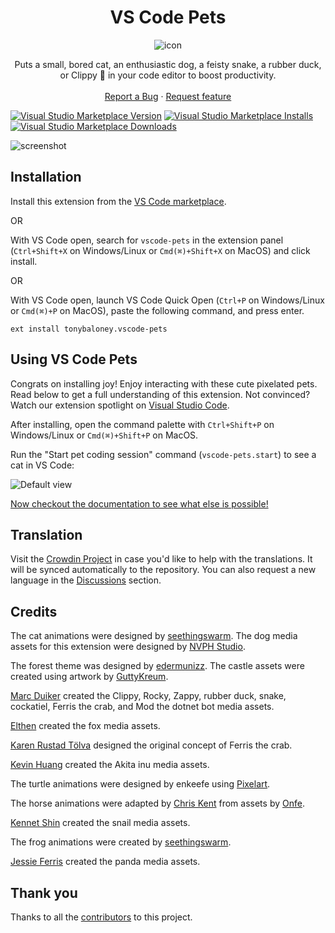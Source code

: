 <div align='center'>

# VS Code Pets

![icon](https://github.com/tonybaloney/vscode-pets/raw/main/icon.png)
</div>    

<p align="center">
    Puts a small, bored cat, an enthusiastic dog, a feisty snake, a rubber duck, or Clippy 📎 in your code editor to boost productivity.
    <br>
    <br>
    <a href="https://github.com/tonybaloney/vscode-pets/issues/new?assignees=&labels=feature&template=bug_report.md&title=">Report a Bug</a>
    ·
    <a href="https://github.com/tonybaloney/vscode-pets/issues/new?assignees=&labels=feature&template=feature_request.md&title=">Request feature</a>
</p>

[![Visual Studio Marketplace Version](https://img.shields.io/visual-studio-marketplace/v/tonybaloney.vscode-pets?color=blue&logo=visual-studio)](https://marketplace.visualstudio.com/items?itemName=tonybaloney.vscode-pets&WT.mc_id=python-17801-anthonyshaw)
[![Visual Studio Marketplace Installs](https://img.shields.io/visual-studio-marketplace/i/tonybaloney.vscode-pets?logo=visualstudio)](https://marketplace.visualstudio.com/items?itemName=tonybaloney.vscode-pets&WT.mc_id=python-17801-anthonyshaw)
[![Visual Studio Marketplace Downloads](https://img.shields.io/visual-studio-marketplace/d/tonybaloney.vscode-pets?logo=visualstudio)](https://marketplace.visualstudio.com/items?itemName=tonybaloney.vscode-pets&WT.mc_id=python-17801-anthonyshaw)

![screenshot](https://github.com/tonybaloney/vscode-pets/raw/main/docs/source/_static/screenshot.gif)

## Installation

Install this extension from the [VS Code marketplace](https://marketplace.visualstudio.com/items?itemName=tonybaloney.vscode-pets&WT.mc_id=python-17801-anthonyshaw).

OR

With VS Code open, search for `vscode-pets` in the extension panel (`Ctrl+Shift+X` on Windows/Linux or `Cmd(⌘)+Shift+X` on MacOS) and click install.

OR

With VS Code open, launch VS Code Quick Open (`Ctrl+P` on Windows/Linux or `Cmd(⌘)+P` on MacOS), paste the following command, and press enter.

`ext install tonybaloney.vscode-pets`

## Using VS Code Pets

Congrats on installing joy! Enjoy interacting with these cute pixelated pets. Read below to get a full understanding of this extension. Not convinced? Watch our extension spotlight on [Visual Studio Code](https://www.youtube.com/watch?v=aE6Ifj_KstI).

After installing, open the command palette with `Ctrl+Shift+P` on Windows/Linux or `Cmd(⌘)+Shift+P` on MacOS.  

Run the "Start pet coding session" command (`vscode-pets.start`) to see a cat in VS Code:

![Default view](https://github.com/tonybaloney/vscode-pets/raw/main/docs/source/_static/pet-in-default-explorer.png)

[Now checkout the documentation to see what else is possible!](https://tonybaloney.github.io/vscode-pets)

## Translation

Visit the [Crowdin Project](https://crowdin.com/project/vscode-pets) in case you'd like to help with the translations. It will be synced automatically to the repository. You can also request a new language in the [Discussions](https://crowdin.com/project/vscode-pets/discussions) section.

## Credits

The cat animations were designed by [seethingswarm](https://seethingswarm.itch.io/catset). The dog media assets for this extension were designed by [NVPH Studio](https://nvph-studio.itch.io/dog-animation-4-different-dogs). 

The forest theme was designed by [edermunizz](https://edermunizz.itch.io/free-pixel-art-forest). The castle assets were created using artwork by [GuttyKreum](https://guttykreum.itch.io/gothic-castle-game-assets).

[Marc Duiker](https://twitter.com/marcduiker) created the Clippy, Rocky, Zappy, rubber duck, snake, cockatiel, Ferris the crab, and Mod the dotnet bot media assets.

[Elthen](https://twitter.com/pixelthen) created the fox media assets.

[Karen Rustad Tölva](https://www.aldeka.net) designed the original concept of Ferris the crab.

[Kevin Huang](https://github.com/kevin2huang) created the Akita inu media assets.

The turtle animations were designed by enkeefe using [Pixelart](https://www.pixilart.com/draw).

The horse animations were adapted by [Chris Kent](https://github.com/thechriskent) from assets by [Onfe](https://onfe.itch.io/horse-sprite-with-rider-asset-pack). 

[Kennet Shin](https://github.com/WoofWoof0) created the snail media assets.

The frog animations were created by [seethingswarm](https://seethingswarm.itch.io/frogpack).

[Jessie Ferris](https://github.com/jeferris) created the panda media assets.

## Thank you

Thanks to all the [contributors](https://github.com/tonybaloney/vscode-pets/graphs/contributors) to this project.
